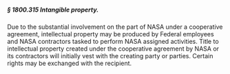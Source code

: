 ##### § 1800.315 Intangible property. #####

Due to the substantial involvement on the part of NASA under a cooperative agreement, intellectual property may be produced by Federal employees and NASA contractors tasked to perform NASA assigned activities. Title to intellectual property created under the cooperative agreement by NASA or its contractors will initially vest with the creating party or parties. Certain rights may be exchanged with the recipient.